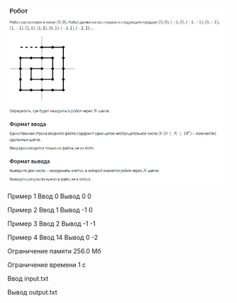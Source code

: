 ![img.png](img.png)

Пример 1
Ввод
0
Вывод
0 0

Пример 2
Ввод
1
Вывод
-1 0

Пример 3
Ввод
2
Вывод
-1 -1

Пример 4
Ввод
14
Вывод
0 -2

Ограничение памяти
256.0 Мб

Ограничение времени
1 с

Ввод
input.txt

Вывод
output.txt